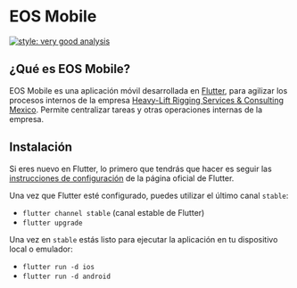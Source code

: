 # EOS Mobile

[![style: very good analysis](https://img.shields.io/badge/style-very_good_analysis-B22C89.svg)](https://pub.dev/packages/very_good_analysis)

## ¿Qué es EOS Mobile?

EOS Mobile es una aplicación móvil desarrollada en [Flutter](https://flutter.dev/), para agilizar los procesos internos de la empresa [Heavy-Lift Rigging Services & Consulting Mexico](https://heavy-lift.com.mx/). Permite centralizar tareas y otras operaciones internas de la empresa.

## Instalación

Si eres nuevo en Flutter, lo primero que tendrás que hacer es seguir las [instrucciones de configuración](https://docs.flutter.dev/get-started/install) de la página oficial de Flutter.

Una vez que Flutter esté configurado, puedes utilizar el último canal `stable`:
* `flutter channel stable` (canal estable de Flutter)
* `flutter upgrade`

Una vez en `stable` estás listo para ejecutar la aplicación en tu dispositivo local o emulador:
* `flutter run -d ios`
* `flutter run -d android`